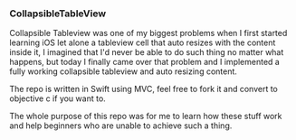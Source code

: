 ### CollapsibleTableView

Collapsible Tableview  was one of my biggest problems when I first started learning iOS let alone a tableview cell that auto resizes with the content inside it, I imagined that I'd never be able to do such thing no matter what happens, but today I finally came over that problem and I implemented a fully working collapsible tableview and auto resizing content.

The repo is written in Swift using MVC, feel free to fork it and convert to objective c if you want to.

The whole purpose of this repo was for me to learn how these stuff work and help beginners who are unable to achieve such a thing.
